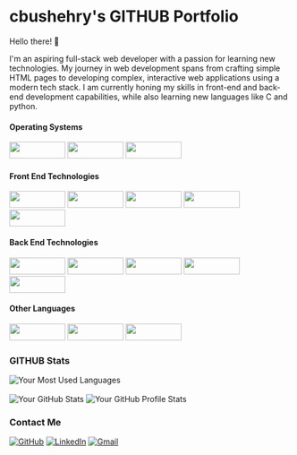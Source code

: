 # cbushehry's GITHUB Portfolio

<!--- cbushehry/cbushehry is a ✨ special ✨ repository because its `README.md` (this file) appears on your GitHub profile.
You can click the Preview link to take a look at your changes. --->

Hello there! 👋  
<p>
  I'm an aspiring full-stack web developer with a passion for learning new technologies. 
  My journey in web development spans from crafting simple HTML pages to developing complex, interactive web applications using a modern tech stack. 
  I am currently honing my skills in front-end and back-end development capabilities, while also learning new languages like C and python.
</p>

#### Operating Systems
<p align="left">
  <img src="https://img.shields.io/badge/Windows-0078D6?style=for-the-badge&logo=windows&logoColor=white" style="width:100px;height:30px;" />
  <img src="https://img.shields.io/badge/Arch-1793D1?style=for-the-badge&logo=arch-linux&logoColor=white" style="width:100px;height:30px;" />
  <img src="https://img.shields.io/badge/Debian-A81D33?style=for-the-badge&logo=debian&logoColor=white" style="width:100px;height:30px;" />
</p>

#### Front End Technologies
<p align="left">
  <img src="https://img.shields.io/badge/html5-%23E34F26.svg?style=for-the-badge&logo=html5&logoColor=white" style="width:100px;height:30px;" />
  <img src="https://img.shields.io/badge/css3-%231572B6.svg?style=for-the-badge&logo=css3&logoColor=white" style="width:100px;height:30px;" />
  <img src="https://img.shields.io/badge/javascript-%23323330.svg?style=for-the-badge&logo=javascript&logoColor=%23F7DF1E" style="width:100px;height:30px;" />
  <img src="https://img.shields.io/badge/jquery-%230769AD.svg?style=for-the-badge&logo=jquery&logoColor=white" style="width:100px;height:30px;" />
  <img src="https://img.shields.io/badge/react-%2320232a.svg?style=for-the-badge&logo=react&logoColor=%2361DAFB" style="width:100px;height:30px;" />
</p>

#### Back End Technologies
<p align="left">
  <img src="https://img.shields.io/badge/node.js-6DA55F?style=for-the-badge&logo=node.js&logoColor=white" style="width:100px;height:30px;" />
  <img src="https://img.shields.io/badge/express.js-%23404d59.svg?style=for-the-badge&logo=express&logoColor=%2361DAFB" style="width:100px;height:30px;" />
  <img src="https://img.shields.io/badge/mysql-%2300f.svg?style=for-the-badge&logo=mysql&logoColor=white" style="width:100px;height:30px;" />
  <img src="https://img.shields.io/badge/Sequelize-52B0E7?style=for-the-badge&logo=Sequelize&logoColor=white" style="width:100px;height:30px;" />
  <img src="https://img.shields.io/badge/MongoDB-%234ea94b.svg?style=for-the-badge&logo=mongodb&logoColor=white" style="width:100px;height:30px;" />
</p>

#### Other Languages
<p align="left">
  <img src="https://img.shields.io/badge/python-3670A0?style=for-the-badge&logo=python&logoColor=ffdd54" style="width:100px;height:30px;" />
  <img src="https://img.shields.io/badge/phaser3.js-FA7343?style=for-the-badge&logo=javascript&logoColor=white" style="width:100px;height:30px;" />
  <img src="https://img.shields.io/badge/kontra.js-ff6347?style=for-the-badge&logo=javascript&logoColor=white" style="width:100px;height:30px;" />
</p>

### GITHUB Stats
![Your Most Used Languages](https://github-readme-stats.vercel.app/api/top-langs/?username=cbushehry&layout=compact)
<br></br>
![Your GitHub Stats](https://github-readme-stats.vercel.app/api?username=cbushehry&show_icons=true)
![Your GitHub Profile Stats](https://github-readme-streak-stats.herokuapp.com/?user=cbushehry)

### Contact Me
  [![GitHub](https://img.shields.io/badge/github-%23121011.svg?style=for-the-badge&logo=github&logoColor=white)](https://github.com/cbushehry)
  [![LinkedIn](https://img.shields.io/badge/LinkedIn-%230077B5.svg?style=for-the-badge&logo=linkedin&logoColor=white)](https://www.linkedin.com/in/cbushehry/)
  [![Gmail](https://img.shields.io/badge/Gmail-D14836?style=for-the-badge&logo=gmail&logoColor=white)](mailto:c.bushehry@gmail.com)

<!---
![Visual Studio Code](https://img.shields.io/badge/Visual%20Studio%20Code-0078d7.svg?style=for-the-badge&logo=visual-studio-code&logoColor=white)
![HTML5](https://img.shields.io/badge/html5-%23E34F26.svg?style=for-the-badge&logo=html5&logoColor=white)
![CSS3](https://img.shields.io/badge/css3-%231572B6.svg?style=for-the-badge&logo=css3&logoColor=white)
![JavaScript](https://img.shields.io/badge/javascript-%23323330.svg?style=for-the-badge&logo=javascript&logoColor=%23F7DF1E)
![jQuery](https://img.shields.io/badge/jquery-%230769AD.svg?style=for-the-badge&logo=jquery&logoColor=white)
![React](https://img.shields.io/badge/react-%2320232a.svg?style=for-the-badge&logo=react&logoColor=%2361DAFB)
![NodeJS](https://img.shields.io/badge/node.js-6DA55F?style=for-the-badge&logo=node.js&logoColor=white)
![Express.js](https://img.shields.io/badge/express.js-%23404d59.svg?style=for-the-badge&logo=express&logoColor=%2361DAFB)
![MySQL](https://img.shields.io/badge/mysql-%2300f.svg?style=for-the-badge&logo=mysql&logoColor=white)
![Sequelize](https://img.shields.io/badge/Sequelize-52B0E7?style=for-the-badge&logo=Sequelize&logoColor=white)
![MongoDB](https://img.shields.io/badge/MongoDB-%234ea94b.svg?style=for-the-badge&logo=mongodb&logoColor=white)
![Heroku](https://img.shields.io/badge/heroku-%23430098.svg?style=for-the-badge&logo=heroku&logoColor=white)
![Insomnia](https://img.shields.io/badge/Insomnia-black?style=for-the-badge&logo=insomnia&logoColor=5849BE)
![Arch](https://img.shields.io/badge/Arch_Linux-1793D1?style=for-the-badge&logo=arch-linux&logoColor=white)
--->

